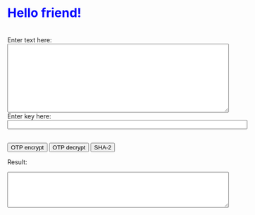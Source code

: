 <html>
<head>
    <style>
        <!-- Style for buttons -->
        .button {
            background-color: #3090C7; <!-- light blue -->
            color: white;
            padding: 15px 32px;
            text-align: center;
            text-decoration: none;
            display: inline-block;
            font-size: 16px;
            margin: 4px 2px;
            cursor: pointer;
        }
    </style>
</head>

<!-- Body of the file: heading, buttons, textareas for inputs, scripts for 3 buttons  and textarea for result --->

<body>
<h1 style="color:blue;">Hello friend!</h1>  <!-- greeting -->
<br>
Enter text here:
<br>
<textarea rows="10" cols="60" id="myTextarea">  
</textarea>  <!--textare for input -->
<br>
Enter key here:
<br>
<input type="text" name="text" id="key" size="65" />
<br>
<br>

<button class ="button" id="OTP1">OTP encrypt</button>  <!-- buttons -->
<button  class ="button" id="OTP2">OTP decrypt</button>
<button class ="button" id="Sha">SHA-2</button>
<br>

Result: <br>
<textarea rows="5" cols="60" id="result">  
</textarea> <!-- textarea for result -->
<br>

<!-- script for SHA512 button. Code is taken from: http://coursesweb.net/javascript/sha512-encrypt-hash_cs -->

<script type="text/javascript">

    function SHA512(str) {
        function int64(msint_32, lsint_32) {
            this.highOrder = msint_32;
            this.lowOrder = lsint_32;
        }

        var H = [new int64(0x6a09e667, 0xf3bcc908), new int64(0xbb67ae85, 0x84caa73b),
            new int64(0x3c6ef372, 0xfe94f82b), new int64(0xa54ff53a, 0x5f1d36f1),
            new int64(0x510e527f, 0xade682d1), new int64(0x9b05688c, 0x2b3e6c1f),
            new int64(0x1f83d9ab, 0xfb41bd6b), new int64(0x5be0cd19, 0x137e2179)];

        var K = [new int64(0x428a2f98, 0xd728ae22), new int64(0x71374491, 0x23ef65cd),
            new int64(0xb5c0fbcf, 0xec4d3b2f), new int64(0xe9b5dba5, 0x8189dbbc),
            new int64(0x3956c25b, 0xf348b538), new int64(0x59f111f1, 0xb605d019),
            new int64(0x923f82a4, 0xaf194f9b), new int64(0xab1c5ed5, 0xda6d8118),
            new int64(0xd807aa98, 0xa3030242), new int64(0x12835b01, 0x45706fbe),
            new int64(0x243185be, 0x4ee4b28c), new int64(0x550c7dc3, 0xd5ffb4e2),
            new int64(0x72be5d74, 0xf27b896f), new int64(0x80deb1fe, 0x3b1696b1),
            new int64(0x9bdc06a7, 0x25c71235), new int64(0xc19bf174, 0xcf692694),
            new int64(0xe49b69c1, 0x9ef14ad2), new int64(0xefbe4786, 0x384f25e3),
            new int64(0x0fc19dc6, 0x8b8cd5b5), new int64(0x240ca1cc, 0x77ac9c65),
            new int64(0x2de92c6f, 0x592b0275), new int64(0x4a7484aa, 0x6ea6e483),
            new int64(0x5cb0a9dc, 0xbd41fbd4), new int64(0x76f988da, 0x831153b5),
            new int64(0x983e5152, 0xee66dfab), new int64(0xa831c66d, 0x2db43210),
            new int64(0xb00327c8, 0x98fb213f), new int64(0xbf597fc7, 0xbeef0ee4),
            new int64(0xc6e00bf3, 0x3da88fc2), new int64(0xd5a79147, 0x930aa725),
            new int64(0x06ca6351, 0xe003826f), new int64(0x14292967, 0x0a0e6e70),
            new int64(0x27b70a85, 0x46d22ffc), new int64(0x2e1b2138, 0x5c26c926),
            new int64(0x4d2c6dfc, 0x5ac42aed), new int64(0x53380d13, 0x9d95b3df),
            new int64(0x650a7354, 0x8baf63de), new int64(0x766a0abb, 0x3c77b2a8),
            new int64(0x81c2c92e, 0x47edaee6), new int64(0x92722c85, 0x1482353b),
            new int64(0xa2bfe8a1, 0x4cf10364), new int64(0xa81a664b, 0xbc423001),
            new int64(0xc24b8b70, 0xd0f89791), new int64(0xc76c51a3, 0x0654be30),
            new int64(0xd192e819, 0xd6ef5218), new int64(0xd6990624, 0x5565a910),
            new int64(0xf40e3585, 0x5771202a), new int64(0x106aa070, 0x32bbd1b8),
            new int64(0x19a4c116, 0xb8d2d0c8), new int64(0x1e376c08, 0x5141ab53),
            new int64(0x2748774c, 0xdf8eeb99), new int64(0x34b0bcb5, 0xe19b48a8),
            new int64(0x391c0cb3, 0xc5c95a63), new int64(0x4ed8aa4a, 0xe3418acb),
            new int64(0x5b9cca4f, 0x7763e373), new int64(0x682e6ff3, 0xd6b2b8a3),
            new int64(0x748f82ee, 0x5defb2fc), new int64(0x78a5636f, 0x43172f60),
            new int64(0x84c87814, 0xa1f0ab72), new int64(0x8cc70208, 0x1a6439ec),
            new int64(0x90befffa, 0x23631e28), new int64(0xa4506ceb, 0xde82bde9),
            new int64(0xbef9a3f7, 0xb2c67915), new int64(0xc67178f2, 0xe372532b),
            new int64(0xca273ece, 0xea26619c), new int64(0xd186b8c7, 0x21c0c207),
            new int64(0xeada7dd6, 0xcde0eb1e), new int64(0xf57d4f7f, 0xee6ed178),
            new int64(0x06f067aa, 0x72176fba), new int64(0x0a637dc5, 0xa2c898a6),
            new int64(0x113f9804, 0xbef90dae), new int64(0x1b710b35, 0x131c471b),
            new int64(0x28db77f5, 0x23047d84), new int64(0x32caab7b, 0x40c72493),
            new int64(0x3c9ebe0a, 0x15c9bebc), new int64(0x431d67c4, 0x9c100d4c),
            new int64(0x4cc5d4be, 0xcb3e42b6), new int64(0x597f299c, 0xfc657e2a),
            new int64(0x5fcb6fab, 0x3ad6faec), new int64(0x6c44198c, 0x4a475817)];

        var W = new Array(64);
        var a, b, c, d, e, f, g, h, i, j;
        var T1, T2;
        var charsize = 8;

        function utf8_encode(str) {
            return unescape(encodeURIComponent(str));
        }

        function str2binb(str) {
            var bin = [];
            var mask = (1 << charsize) - 1;
            var len = str.length * charsize;

            for (var i = 0; i < len; i += charsize) {
                bin[i >> 5] |= (str.charCodeAt(i / charsize) & mask) << (32 - charsize - (i % 32));
            }

            return bin;
        }

        function binb2hex(binarray) {
            var hex_tab = "0123456789abcdef";
            var str = "";
            var length = binarray.length * 4;
            var srcByte;

            for (var i = 0; i < length; i += 1) {
                srcByte = binarray[i >> 2] >> ((3 - (i % 4)) * 8);
                str += hex_tab.charAt((srcByte >> 4) & 0xF) + hex_tab.charAt(srcByte & 0xF);
            }

            return str;
        }

        function safe_add_2(x, y) {
            var lsw, msw, lowOrder, highOrder;

            lsw = (x.lowOrder & 0xFFFF) + (y.lowOrder & 0xFFFF);
            msw = (x.lowOrder >>> 16) + (y.lowOrder >>> 16) + (lsw >>> 16);
            lowOrder = ((msw & 0xFFFF) << 16) | (lsw & 0xFFFF);

            lsw = (x.highOrder & 0xFFFF) + (y.highOrder & 0xFFFF) + (msw >>> 16);
            msw = (x.highOrder >>> 16) + (y.highOrder >>> 16) + (lsw >>> 16);
            highOrder = ((msw & 0xFFFF) << 16) | (lsw & 0xFFFF);

            return new int64(highOrder, lowOrder);
        }

        function safe_add_4(a, b, c, d) {
            var lsw, msw, lowOrder, highOrder;

            lsw = (a.lowOrder & 0xFFFF) + (b.lowOrder & 0xFFFF) + (c.lowOrder & 0xFFFF) + (d.lowOrder & 0xFFFF);
            msw = (a.lowOrder >>> 16) + (b.lowOrder >>> 16) + (c.lowOrder >>> 16) + (d.lowOrder >>> 16) + (lsw >>> 16);
            lowOrder = ((msw & 0xFFFF) << 16) | (lsw & 0xFFFF);

            lsw = (a.highOrder & 0xFFFF) + (b.highOrder & 0xFFFF) + (c.highOrder & 0xFFFF) + (d.highOrder & 0xFFFF) + (msw >>> 16);
            msw = (a.highOrder >>> 16) + (b.highOrder >>> 16) + (c.highOrder >>> 16) + (d.highOrder >>> 16) + (lsw >>> 16);
            highOrder = ((msw & 0xFFFF) << 16) | (lsw & 0xFFFF);

            return new int64(highOrder, lowOrder);
        }

        function safe_add_5(a, b, c, d, e) {
            var lsw, msw, lowOrder, highOrder;

            lsw = (a.lowOrder & 0xFFFF) + (b.lowOrder & 0xFFFF) + (c.lowOrder & 0xFFFF) + (d.lowOrder & 0xFFFF) + (e.lowOrder & 0xFFFF);
            msw = (a.lowOrder >>> 16) + (b.lowOrder >>> 16) + (c.lowOrder >>> 16) + (d.lowOrder >>> 16) + (e.lowOrder >>> 16) + (lsw >>> 16);
            lowOrder = ((msw & 0xFFFF) << 16) | (lsw & 0xFFFF);

            lsw = (a.highOrder & 0xFFFF) + (b.highOrder & 0xFFFF) + (c.highOrder & 0xFFFF) + (d.highOrder & 0xFFFF) + (e.highOrder & 0xFFFF) + (msw >>> 16);
            msw = (a.highOrder >>> 16) + (b.highOrder >>> 16) + (c.highOrder >>> 16) + (d.highOrder >>> 16) + (e.highOrder >>> 16) + (lsw >>> 16);
            highOrder = ((msw & 0xFFFF) << 16) | (lsw & 0xFFFF);

            return new int64(highOrder, lowOrder);
        }

        function maj(x, y, z) {
            return new int64(
                (x.highOrder & y.highOrder) ^ (x.highOrder & z.highOrder) ^ (y.highOrder & z.highOrder),
                (x.lowOrder & y.lowOrder) ^ (x.lowOrder & z.lowOrder) ^ (y.lowOrder & z.lowOrder)
            );
        }

        function ch(x, y, z) {
            return new int64(
                (x.highOrder & y.highOrder) ^ (~x.highOrder & z.highOrder),
                (x.lowOrder & y.lowOrder) ^ (~x.lowOrder & z.lowOrder)
            );
        }

        function rotr(x, n) {
            if (n <= 32) {
                return new int64(
                    (x.highOrder >>> n) | (x.lowOrder << (32 - n)),
                    (x.lowOrder >>> n) | (x.highOrder << (32 - n))
                );
            } else {
                return new int64(
                    (x.lowOrder >>> n) | (x.highOrder << (32 - n)),
                    (x.highOrder >>> n) | (x.lowOrder << (32 - n))
                );
            }
        }

        function sigma0(x) {
            var rotr28 = rotr(x, 28);
            var rotr34 = rotr(x, 34);
            var rotr39 = rotr(x, 39);

            return new int64(
                rotr28.highOrder ^ rotr34.highOrder ^ rotr39.highOrder,
                rotr28.lowOrder ^ rotr34.lowOrder ^ rotr39.lowOrder
            );
        }

        function sigma1(x) {
            var rotr14 = rotr(x, 14);
            var rotr18 = rotr(x, 18);
            var rotr41 = rotr(x, 41);

            return new int64(
                rotr14.highOrder ^ rotr18.highOrder ^ rotr41.highOrder,
                rotr14.lowOrder ^ rotr18.lowOrder ^ rotr41.lowOrder
            );
        }

        function gamma0(x) {
            var rotr1 = rotr(x, 1), rotr8 = rotr(x, 8), shr7 = shr(x, 7);

            return new int64(
                rotr1.highOrder ^ rotr8.highOrder ^ shr7.highOrder,
                rotr1.lowOrder ^ rotr8.lowOrder ^ shr7.lowOrder
            );
        }

        function gamma1(x) {
            var rotr19 = rotr(x, 19);
            var rotr61 = rotr(x, 61);
            var shr6 = shr(x, 6);

            return new int64(
                rotr19.highOrder ^ rotr61.highOrder ^ shr6.highOrder,
                rotr19.lowOrder ^ rotr61.lowOrder ^ shr6.lowOrder
            );
        }

        function shr(x, n) {
            if (n <= 32) {
                return new int64(
                    x.highOrder >>> n,
                    x.lowOrder >>> n | (x.highOrder << (32 - n))
                );
            } else {
                return new int64(
                    0,
                    x.highOrder << (32 - n)
                );
            }
        }

        str = utf8_encode(str);
        strlen = str.length*charsize;
        str = str2binb(str);

        str[strlen >> 5] |= 0x80 << (24 - strlen % 32);
        str[(((strlen + 128) >> 10) << 5) + 31] = strlen;

        for (var i = 0; i < str.length; i += 32) {
            a = H[0];
            b = H[1];
            c = H[2];
            d = H[3];
            e = H[4];
            f = H[5];
            g = H[6];
            h = H[7];

            for (var j = 0; j < 80; j++) {
                if (j < 16) {
                    W[j] = new int64(str[j*2 + i], str[j*2 + i + 1]);
                } else {
                    W[j] = safe_add_4(gamma1(W[j - 2]), W[j - 7], gamma0(W[j - 15]), W[j - 16]);
                }

                T1 = safe_add_5(h, sigma1(e), ch(e, f, g), K[j], W[j]);
                T2 = safe_add_2(sigma0(a), maj(a, b, c));
                h = g;
                g = f;
                f = e;
                e = safe_add_2(d, T1);
                d = c;
                c = b;
                b = a;
                a = safe_add_2(T1, T2);
            }

            H[0] = safe_add_2(a, H[0]);
            H[1] = safe_add_2(b, H[1]);
            H[2] = safe_add_2(c, H[2]);
            H[3] = safe_add_2(d, H[3]);
            H[4] = safe_add_2(e, H[4]);
            H[5] = safe_add_2(f, H[5]);
            H[6] = safe_add_2(g, H[6]);
            H[7] = safe_add_2(h, H[7]);
        }

        var binarray = [];
        for (var i = 0; i < H.length; i++) {
            binarray.push(H[i].highOrder);
            binarray.push(H[i].lowOrder);
        }
        return binb2hex(binarray);
    }


    document.getElementById('Sha').onclick = function() {
        var txt_string = document.getElementById('myTextarea').value;

        document.getElementById('result').value = SHA512(txt_string);
        return false;
    }
</script>


<!-- Script for OTP encrypt and decrypt button. 
One-Time Pad
this code was written by Tyler Akins and placed in the public domain.
It would be nice if you left this header intact.  http://rumkin.com
Implements a one-time pad for only alphabetic characters.  Preserves
the character case in the text (not the key).
encdec = -1 for decode, 1 for encode
text = the text to encode or decode.
key = the key (pad) to use
-->


<script type="text/javascript">

    function OneTimePad(encdec, text, key)
    {
        var pad, i, out, c, uc;

        pad = "";
        key = key.toUpperCase();
        for (i = 0; i < key.length; i ++)
        {
            c = key.charAt(i)
            if (c >= 'A' && c <= 'Z')
            {
                pad += c;
            }
        }

        out = "";
        for (i = 0; i < text.length; i ++)
        {
            c = text.charAt(i);
            uc = ' ';
            if (c >= 'A' && c <= 'Z')
            {
                uc = 'A';
            }
            if (c >= 'a' && c <= 'z')
            {
                uc = 'a';
            }
            if (uc != ' ')
            {
                if (pad.length == 0)
                {
                    pad = "AAAAAAAA";
                }
                c = c.charCodeAt(0) - uc.charCodeAt(0) + (encdec * (pad.charCodeAt(0) - 'A'.charCodeAt(0)));
                c = (c + 26) % 26;
                c = String.fromCharCode(uc.charCodeAt(0) + c + encdec);
                pad = pad.slice(1, pad.length);
            }
            out += c;
        }

        return out;
    }


    // -- register onclick events for Encrypt button, makes variables from input.
    document.getElementById('OTP1').onclick = function() {
            var text = document.getElementById('myTextarea').value;
            var key = document.getElementById('key').value;
            var encdec = 1

               //encrypts data and adds it to result textarea
            document.getElementById('result').value = OneTimePad(encdec, text, key);
            return false;
        }

        // register onclick events for decrypt button, makes variables from input.
    document.getElementById('OTP2').onclick = function() {
        var text = document.getElementById('myTextarea').value;
        var key = document.getElementById('key').value;
        var encdec = -1;

    //decrypts data and adds it to result textarea 

        document.getElementById('result').value = OneTimePad(encdec, text, key);
        return false;
    }

</script>
<br>
</body>
</html>
